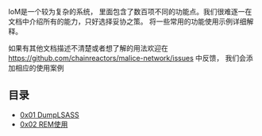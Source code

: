 
IoM是一个较为复杂的系统， 里面包含了数百项不同的功能点。我们很难逐一在文档中介绍所有的能力，只好选择妥协之策。 将一些常用的功能使用示例详细解释。

如果有其他文档描述不清楚或者想了解的用法欢迎在 https://github.com/chainreactors/malice-network/issues 中反馈， 我们会添加相应的使用案例

## 目录

- [0x01 DumpLSASS](/wiki/IoM/usage/DumpLSASS)
- [0x02 REM使用](/wiki/IoM/usage/REM)
